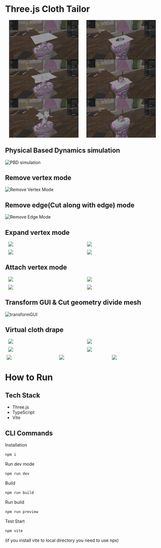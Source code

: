 # Three.js Cloth Tailor
<p style="display: flex; flex-wrap: wrap; gap: 0px; justify-content: space-around;">
  <img src="./docs/cloth_tailor_attach_drop_1.png" width="45%" />
  <img src="./docs/cloth_tailor_drop_1.png" width="45%" />
  <img src="./docs/cloth_tailor_attach_drop_2.png" width="45%" />
  <img src="./docs/cloth_tailor_drop_2.png" width="45%" />
  <img src="./docs/cloth_tailor_attach_drop_3.png" width="45%" />
  <img src="./docs/cloth_tailor_drop_3.png" width="45%" />
</p>

## Physical Based Dynamics simulation
![PBD simulation](docs/cloth-pbd-simulation.gif)

## Remove vertex mode
![Remove Vertex Mode](docs/cloth-remove-vertex.gif)

## Remove edge(Cut along with edge) mode
![Remove Edge Mode](docs/cloth-remove-edge.gif)

## Expand vertex mode
<p style="display: flex; flex-wrap: wrap; gap: 10px; justify-content: space-around;">
  <img src="./docs/expandVertex1.gif" width="45%" />
  <img src="./docs/expandVertex2.gif" width="45%" />
  <img src="./docs/expandVertex3.gif" width="45%" />
  <img src="./docs/expandVertex4.gif" width="45%" />
</p>

## Attach vertex mode
<p style="display: flex; flex-wrap: wrap; gap: 10px; justify-content: space-around;">
  <img src="./docs/attachVertex3.gif" width="45%" />
  <img src="./docs/attachVertex4.gif" width="45%" />
  <img src="./docs/attachVertex1.gif" width="45%" />
  <img src="./docs/attachVertex2.gif" width="45%" />
</p>

## Transform GUI & Cut geometry divide mesh
![transformGUI](docs/transformGUI1.gif)

## Virtual cloth drape
<p style="display: flex; flex-wrap: wrap; gap: 10px; justify-content: space-around;">
  <img src="./docs/attachOverMannequin1.gif" width="45%" />
  <img src="./docs/removeVertexAttachOverMannequin2.gif" width="45%" />
  <img src="./docs/attachOverMannequin3.gif" width="45%" />
  <img src="./docs/removeVertexOverMannequin1.gif" width="45%" />
  <img src="./docs/attachOverMannequin2.gif" width="30%" />
  <img src="./docs/removeVertexAttachOverMannequin1.gif" width="30%" />
  <img src="./docs/removeVertexOverMannequin2.gif" width="30%" />
</p>

# How to Run
## Tech Stack

- Three.js
- TypeScript
- Vite

## CLI Commands

Installation

```bash
npm i
```

Run dev mode

```bash
npm run dev
```

Build

```bash
npm run build
```

Run build

```bash
npm run preview
```

Test Start
```bash
npm vite
```
(if you install vite to local directory you need to use npx)